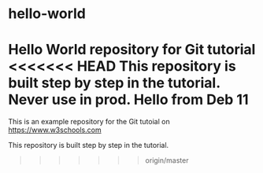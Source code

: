 # hello-world
Hello World repository for Git tutorial
<<<<<<< HEAD
This repository is built step by step in the tutorial. 
Never use in prod. Hello from Deb 11
=======
This is an example repository for the Git tutoial on https://www.w3schools.com

This repository is built step by step in the tutorial. 
>>>>>>> origin/master
